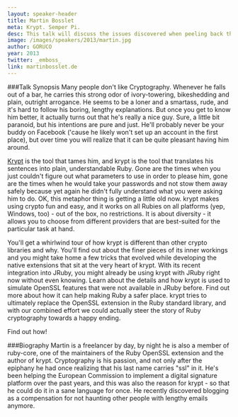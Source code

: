 ```yaml
---
layout: speaker-header
title: Martin Bosslet
meta: Krypt. Semper Pi.
desc: This talk will discuss the issues discovered when peeling back the layers of a 7-year-old pile of code.
image: /images/speakers/2013/martin.jpg
author: GORUCO
year: 2013
twitter: _emboss_
link: martinbosslet.de
---
```


###Talk Synopsis
Many people don't like Cryptography. Whenever he falls out of a bar, he carries this strong odor of ivory-towering, bikeshedding and plain, outright arrogance. He seems to be a loner and a smartass, rude, and it's hard to follow his boring, lengthy explanations. But once you get to know him better, it actually turns out that he's really a nice guy. Sure, a little bit paranoid, but his intentions are pure and just. He'll probably never be your buddy on Facebook ('cause he likely won't set up an account in the first place), but over time you will realize that it can be quite pleasant having him around.

[Krypt](https://github.com/krypt) is the tool that tames him, and krypt is the tool that translates his sentences into plain, understandable Ruby. Gone are the times when you just couldn't figure out what parameters to use in order to please him, gone are the times when he would take your passwords and not stow them away safely because yet again he didn't fully understand what you were asking him to do. OK, this metaphor thing is getting a little old now. krypt makes using crypto fun and easy, and it works on all Rubies on all platforms (yep, Windows, too) - out of the box, no restrictions. It is about diversity - it allows you to choose from different providers that are best-suited for the particular task at hand.

You'll get a whirlwind tour of how krypt is different than other crypto libraries and why. You'll find out about the finer pieces of its inner workings and you might take home a few tricks that evolved while developing the native extensions that sit at the very heart of krypt. With its recent integration into JRuby, you might already be using krypt with JRuby right now without even knowing. Learn about the details and how krypt is used to simulate OpenSSL features that were not available in JRuby before. Find out more about how it can help making Ruby a safer place. krypt tries to ultimately replace the OpenSSL extension in the Ruby standard library, and with our combined effort we could actually steer the story of Ruby cryptography towards a happy ending.

Find out how!

###Biography
Martin is a freelancer by day, by night he is also a member of ruby-core, one of the maintainers of the Ruby OpenSSL extension and the author of krypt. Cryptography is his passion, and not only after the epiphany he had once realizing that his last name carries "ssl" in it. He's been helping the European Commission to implement a digital signature platform over the past years, and this was also the reason for krypt - so that he could do it in a sane language for once. He recently discovered blogging as a compensation for not haunting other people with lengthy emails anymore.
